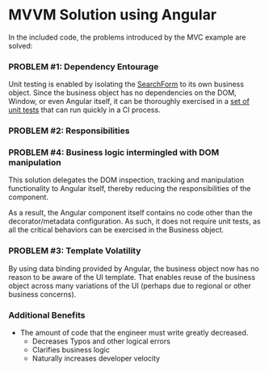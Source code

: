 # MVVM Solution using Angular

In the included code, the problems introduced by the MVC example are solved:

### PROBLEM #1: Dependency Entourage
Unit testing is enabled by isolating the [SearchForm](business/searchform.ts) to its own business object.  Since the business object has no dependencies on the DOM, Window, or even Angular itself, it can be thoroughly exercised in a [set of unit tests](test/searchform.ts) that can run quickly in a CI process.

### PROBLEM #2: Responsibilities
### PROBLEM #4: Business logic intermingled with DOM manipulation
This solution delegates the DOM inspection, tracking and manipulation functionality to Angular itself, thereby reducing the responsibilities of the component.  

As a result, the Angular component itself contains no code other than the decorator/metadata configuration.  As such, it does not require unit tests, as all the critical behaviors can be exercised in the Business object.  

### PROBLEM #3: Template Volatility
By using data binding provided by Angular, the business object now has no reason to be aware of the UI template.  That enables reuse of the business object across many variations of the UI (perhaps due to regional or other business concerns).

### Additional Benefits
* The amount of code that the engineer must write greatly decreased.  
    - Decreases Typos and other logical errors
    - Clarifies business logic
    - Naturally increases developer velocity

